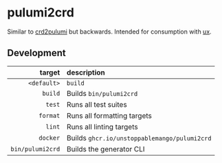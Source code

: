 # pulumi2crd

Similar to [crd2pulumi](https://github.com/pulumi/crd2pulumi) but backwards.
Intended for consumption with [ux](https://github.com/UnstoppableMango/ux).

## Development

|           target | description                                  |
| ---------------: | :------------------------------------------- |
|      `<default>` | `build`                                      |
|          `build` | Builds `bin/pulumi2crd`                      |
|           `test` | Runs all test suites                         |
|         `format` | Runs all formatting targets                  |
|           `lint` | Runs all linting targets                     |
|         `docker` | Builds `ghcr.io/unstoppablemango/pulumi2crd` |
| `bin/pulumi2crd` | Builds the generator CLI                     |
